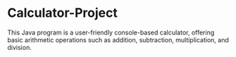 # Calculator-Project
This Java program is a user-friendly console-based calculator, offering basic arithmetic operations such as addition, subtraction, multiplication, and division.
